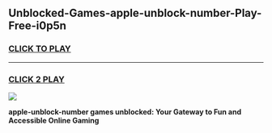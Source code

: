 
## Unblocked-Games-apple-unblock-number-Play-Free-i0p5n
<h3>
<a href="https://premium76.site?title=apple-unblock-number&ref=21A">CLICK TO PLAY</a></h3>
<hr>

<h3>
<a href="https://premium76.site?title=apple-unblock-number&ref=21A">CLICK 2 PLAY</a>
  
</h3>

<a href="https://premium76.site?title=apple-unblock-number&ref=21A"><img src="https://clearcache.store/games.png"></a>


**apple-unblock-number games unblocked: Your Gateway to Fun and Accessible Online Gaming**
